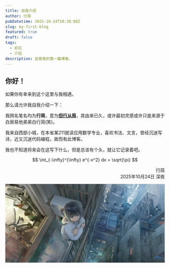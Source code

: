 ```yaml
---
title: 自我介绍
author: 行简
pubDatetime: 2025-10-24T10:30:00Z
slug: my-first-blog
featured: true
draft: false
tags:
  - 初见
  - 介绍
description: 这是我的第一篇博客。
---
```


## 你好！

如果你有幸来到这个这里与我相遇，

那么请允许我自我介绍一下：

我网名笔名均为**行简**，意为<u>**但行从简**</u>，其由来已久，或许最初灵感或许只是来源于白居易他弟弟白行简(笑)。

我来自西部小城，在本省某211就读应用数学专业，喜欢书法、文言，曾经沉迷写诗，近又沉迷代码编程，故而有此博客。

我也不知道将来会在这写下什么，但是总该有个头，就让它记录着吧。

$$
 \int_{-\infty}^{\infty} e^{-x^2} dx = \sqrt{\pi} 
$$

<p align="right">行简<br>2025年10月24日 深夜</p>

![](../../../assets/images/bg.png)